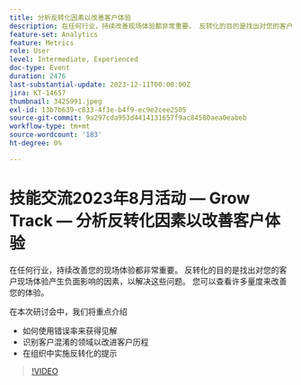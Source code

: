 ```yaml
---
title: 分析反转化因素以改善客户体验
description: 在任何行业，持续改善现场体验都非常重要。 反转化的目的是找出对您的客户现场体验产生负面影响的因素，以解决这些问题。 您可以查看许多量度来改善您的体验。 在本次研讨会中，我们将重点讨论： — 如何使用错误率来获得洞察 — 找出客户混淆的领域以改进客户历程 — 提供在您的组织中实施反转化的提示
feature-set: Analytics
feature: Metrics
role: User
level: Intermediate, Experienced
doc-type: Event
duration: 2476
last-substantial-update: 2023-12-11T00:00:00Z
jira: KT-14657
thumbnail: 3425991.jpeg
exl-id: 13b7b639-c833-4f3e-b4f9-ec9e2cee2505
source-git-commit: 9a297cda953d4414131657f9ac84580aea0eabeb
workflow-type: tm+mt
source-wordcount: '183'
ht-degree: 0%

---
```


# 技能交流2023年8月活动 — Grow Track — 分析反转化因素以改善客户体验

在任何行业，持续改善您的现场体验都非常重要。 反转化的目的是找出对您的客户现场体验产生负面影响的因素，以解决这些问题。 您可以查看许多量度来改善您的体验。

在本次研讨会中，我们将重点介绍

* 如何使用错误率来获得见解
* 识别客户混淆的领域以改进客户历程
* 在组织中实施反转化的提示

>[!VIDEO](https://video.tv.adobe.com/v/3425991/?learn=on)
